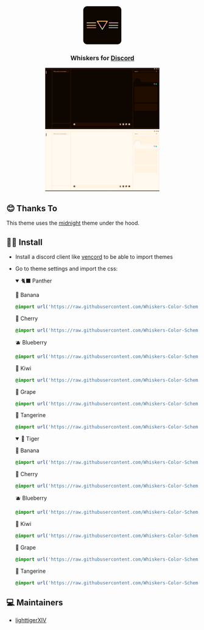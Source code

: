<div align="center">

<img src="https://raw.githubusercontent.com/Whiskers-Color-Scheme/assets/main/logos/readme-logo.png" width="100">

### Whiskers for [Discord](https://discord.com/)

<div>
    <img src="panther-preview.webp" width="300">
    <img src="tiger-preview.webp" width="300">
</div>
</div>

## 😊 Thanks To

This theme uses the [midnight](https://github.com/refact0r/midnight-discord) theme under the hood.

## 👷‍♂️ Install

- Install a discord client like [vencord](https://vencord.dev/) to be able to import themes

- Go to theme settings and import the css:

    <details open>
    <summary>🐈‍⬛ Panther</summary>

  🍌 Banana

  ```css
  @import url('https://raw.githubusercontent.com/Whiskers-Color-Scheme/discord/main/themes/panther/banana.css')
  ```

  🍒 Cherry

  ```css
  @import url('https://raw.githubusercontent.com/Whiskers-Color-Scheme/discord/main/themes/panther/cherry.css')
  ```

  🫐 Blueberry

  ```css
  @import url('https://raw.githubusercontent.com/Whiskers-Color-Scheme/discord/main/themes/panther/blueberry.css')
  ```

  🥝 Kiwi

  ```css
  @import url('https://raw.githubusercontent.com/Whiskers-Color-Scheme/discord/main/themes/panther/kiwi.css')
  ```

  🍇 Grape

  ```css
  @import url('https://raw.githubusercontent.com/Whiskers-Color-Scheme/discord/main/themes/panther/grape.css')
  ```

  🍊 Tangerine

  ```css
  @import url('https://raw.githubusercontent.com/Whiskers-Color-Scheme/discord/main/themes/panther/tangerine.css')
  ```

    </details>

    <details open>
    <summary>🐯 Tiger</summary>

  🍌 Banana

  ```css
  @import url('https://raw.githubusercontent.com/Whiskers-Color-Scheme/discord/main/themes/tiger/banana.css')
  ```

  🍒 Cherry

  ```css
  @import url('https://raw.githubusercontent.com/Whiskers-Color-Scheme/discord/main/themes/tiger/cherry.css')
  ```

  🫐 Blueberry

  ```css
  @import url('https://raw.githubusercontent.com/Whiskers-Color-Scheme/discord/main/themes/tiger/blueberry.css')
  ```

  🥝 Kiwi

  ```css
  @import url('https://raw.githubusercontent.com/Whiskers-Color-Scheme/discord/main/themes/tiger/kiwi.css')
  ```

  🍇 Grape

  ```css
  @import url('https://raw.githubusercontent.com/Whiskers-Color-Scheme/discord/main/themes/tiger/grape.css')
  ```

  🍊 Tangerine

  ```css
  @import url('https://raw.githubusercontent.com/Whiskers-Color-Scheme/discord/main/themes/tiger/tangerine.css')
  ```

  </details>

## 💻 Maintainers

- [lighttigerXIV](https://github.com/lighttigerXIV)
